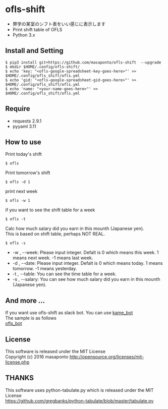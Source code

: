 # ofls-shift
- 弊学の某室のシフト表をいい感じに表示します
- Print shift table of OFLS
- Python 3.x

## Install and Setting

```
$ pip3 install git+https://github.com/masaponto/ofls-shift  --upgrade
$ mkdir $HOME/.config/ofls-shift/
$ echo 'key: "<ofls-google-spreadsheet-key-goes-here>"' >> $HOME/.config/ofls_shift/ofls.yml
$ echo 'gid: "<ofls-google-spreadsheet-gid-goes-here>"' >> $HOME/.config/ofls_shift/ofls.yml
$ echo 'name: "<your-name-goes-here>"' >> $HOME/.config/ofls_shift/ofls.yml
```

## Require
- requests 2.9.1
- pyyaml 3.11

## How to use
Print today's shift  
```
$ ofls
```  

Print tomorrow's shift  
```
$ ofls -d 1
```  

print next week  
```
$ ofls -w 1
```

if you want to see the shift table for a week  
```
$ ofls -t
```

Calc how much salary did you earn in this mounth (Japanese yen).  
This is based on shift table, perhaps NOT REAL.
```
$ ofls -s
```


- \-w , \--week: Please input integer. Defalt is 0 which means this week. 1 means next week. -1 means last week.
- \-d , \--date: Please input integer. Defalt is 0 which means today. 1 means tomorrow. -1 means yesterday.
- \-t , \--table: You can see the time table for a week.
- \-s , \--salary: You can see how much salary did you earn in this mounth (Japanese yen).


## And more ...
If you want use ofls-shift as slack bot. You can use [kame_bot](https://github.com/masaponto/kamebot)  
The sample is as follows  
[ofls_bot](https://gist.github.com/masaponto/63c76fb3514412f2239b42f7770c32e3)  

## License
This software is released under the MIT License  
Copyright (c) 2016 masaponto
http://opensource.org/licenses/mit-license.php

## THANKS
This software uses python-tabulate.py which is released under the MIT License  
https://github.com/gregbanks/python-tabulate/blob/master/tabulate.py

